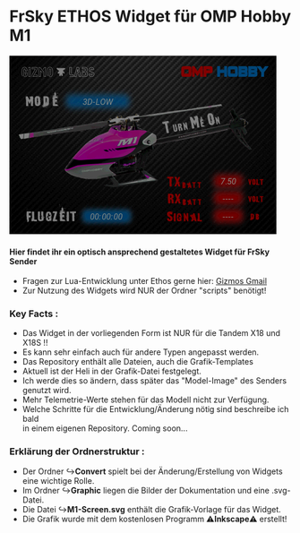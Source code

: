 # FrSky ETHOS Widget für OMP Hobby M1

![Only Widget.png](Graphic%2FOnly%20Widget.png)

#### Hier findet ihr ein optisch ansprechend gestaltetes Widget für FrSky Sender
- Fragen zur Lua-Entwicklung unter Ethos gerne hier:
  [Gizmos Gmail](mailto:staebche.ms@gmail.com)
- Zur Nutzung des Widgets wird NUR der Ordner "scripts" benötigt!

### Key Facts :
- Das Widget in der vorliegenden Form ist NUR für die Tandem X18 und X18S !!
- Es kann sehr einfach auch für andere Typen angepasst werden.
- Das Repository enthält alle Dateien, auch die Grafik-Templates
- Aktuell ist der Heli in der Grafik-Datei festgelegt.
- Ich werde dies so ändern, dass später das "Model-Image" des Senders genutzt wird.
- Mehr Telemetrie-Werte stehen für das Modell nicht zur Verfügung.
- Welche Schritte für die Entwicklung/Änderung nötig sind beschreibe ich bald<br> in
  einem eigenen Repository. Coming soon...


### Erklärung der Ordnerstruktur :
- Der Ordner ↪️**Convert** spielt bei der Änderung/Erstellung von Widgets eine wichtige Rolle.
- Im Ordner ↪️**Graphic** liegen die Bilder der Dokumentation und eine .svg-Datei.
- Die Datei ↪️**M1-Screen.svg** enthält die Grafik-Vorlage für das Widget.
- Die Grafik wurde mit dem kostenlosen Programm ⚠️️**Inkscape**⚠️ erstellt!

